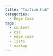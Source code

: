 ```yaml
---
title: "Tuition Hub"
categories:
  - Edge Case
tags:
  - content
  - css
  - edge case
  - lists
  - markup
---
```

